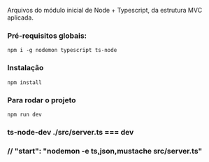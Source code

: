 Arquivos do módulo inicial de Node + Typescript, da estrutura MVC aplicada.

### Pré-requisitos globais:
`npm i -g nodemon typescript ts-node`

### Instalação
`npm install`

### Para rodar o projeto
`npm run dev`

### ts-node-dev ./src/server.ts === dev

### // "start": "nodemon -e ts,json,mustache src/server.ts"
